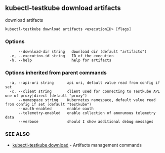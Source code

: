 ## kubectl-testkube download artifacts

download artifacts

```
kubectl-testkube download artifacts <executionID> [flags]
```

### Options

```
      --download-dir string   download dir (default "artifacts")
  -e, --execution-id string   ID of the execution
  -h, --help                  help for artifacts
```

### Options inherited from parent commands

```
  -a, --api-uri string      api uri, default value read from config if set
  -c, --client string       client used for connecting to Testkube API one of proxy|direct (default "proxy")
      --namespace string    Kubernetes namespace, default value read from config if set (default "testkube")
      --oauth-enabled       enable oauth
      --telemetry-enabled   enable collection of anonumous telemetry data
      --verbose             should I show additional debug messages
```

### SEE ALSO

* [kubectl-testkube download](kubectl-testkube_download.md)	 - Artifacts management commands

